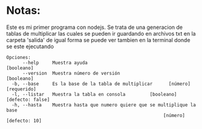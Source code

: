# Notas:
Este es mi primer programa con nodejs.
Se trata de una generacion de tablas de multiplicar las cuales se pueden ir guardando en archivos txt en la carpeta 'salida' de igual forma se puede ver tambien en la terminal donde se este ejecutando 
```
Opciones:
      --help     Muestra ayuda                                        [booleano]
      --version  Muestra número de versión                            [booleano]
  -b, --base     Es la base de la tabla de multiplicar      [número] [requerido]
  -l, --listar   Muestra la tabla en consola         [booleano] [defecto: false]
  -h, --hasta    Muestra hasta que numero quiere que se multiplique la base
                                                          [número] [defecto: 10]
```